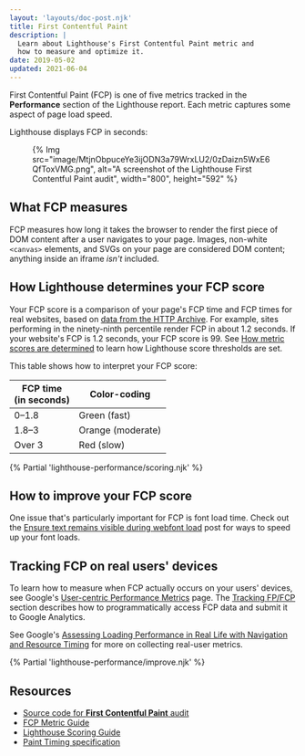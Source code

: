 ```yaml
---
layout: 'layouts/doc-post.njk'
title: First Contentful Paint
description: |
  Learn about Lighthouse's First Contentful Paint metric and
  how to measure and optimize it.
date: 2019-05-02
updated: 2021-06-04
---
```


First Contentful Paint (FCP) is one of five metrics
tracked in the **Performance** section of the Lighthouse report.
Each metric captures some aspect of page load speed.

Lighthouse displays FCP in seconds:

<figure>
  {% Img src="image/MtjnObpuceYe3ijODN3a79WrxLU2/0zDaizn5WxE6QfToxVMG.png", alt="A screenshot of the Lighthouse First Contentful Paint audit", width="800", height="592" %}
</figure>

## What FCP measures

FCP measures how long it takes the browser
to render the first piece of DOM content
after a user navigates to your page.
Images, non-white `<canvas>` elements, and SVGs on your page are considered
DOM content; anything inside an iframe _isn't_ included.

## How Lighthouse determines your FCP score

Your FCP score is a comparison of your page's FCP time
and FCP times for real websites, based on
[data from the HTTP Archive](https://httparchive.org/reports/loading-speed#fcp).
For example, sites performing in the ninety-ninth percentile
render FCP in about 1.2&nbsp;seconds.
If your website's FCP is 1.2 seconds,
your FCP score is 99. See [How metric scores are determined](/docs/lighthouse/performance/performance-scoring/#metric-scores)
to learn how Lighthouse score thresholds are set.

This table shows how to interpret your FCP score:

<div class="table-wrapper">
  <table>
    <thead>
      <tr>
        <th>FCP time<br>(in seconds)</th>
        <th>Color-coding</th>
      </tr>
    </thead>
    <tbody>
      <tr>
        <td>0–1.8</td>
        <td>Green (fast)</td>
      </tr>
      <tr>
        <td>1.8–3</td>
        <td>Orange (moderate)</td>
      </tr>
      <tr>
        <td>Over 3</td>
        <td>Red (slow)</td>
      </tr>
    </tbody>
  </table>
</div>

{% Partial 'lighthouse-performance/scoring.njk' %}

## How to improve your FCP score

One issue that's particularly important for FCP is
font load time. Check out the
[Ensure text remains visible during webfont load](/docs/lighthouse/performance/font-display/) post
for ways to speed up your font loads.

## Tracking FCP on real users' devices

To learn how to measure when FCP actually occurs on your users' devices,
see Google's [User-centric Performance Metrics][metrics] page.
The [Tracking FP/FCP][tracking] section describes
how to programmatically access FCP data and submit it to Google Analytics.

See Google's [Assessing Loading Performance in Real Life with Navigation and Resource Timing](https://web.dev/articles/navigation-and-resource-timing)
for more on collecting real-user metrics.

{% Partial 'lighthouse-performance/improve.njk' %}

## Resources

- [Source code for **First Contentful Paint** audit](https://github.com/GoogleChrome/lighthouse/blob/main/core/audits/metrics/first-contentful-paint.js)
- [FCP Metric Guide](https://web.dev/articles/fcp)
- [Lighthouse Scoring Guide](/docs/lighthouse/performance/performance-scoring/)
- [Paint Timing specification](https://w3c.github.io/paint-timing)

[metrics]: https://web.dev/user-centric-performance-metrics/
[tracking]: https://web.dev/user-centric-performance-metrics/#important-metrics-to-measure
